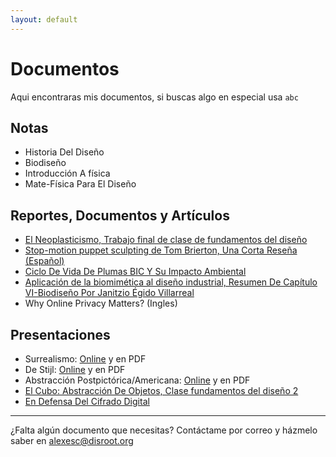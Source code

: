 ```yaml
---
layout: default
---
```



# Documentos

Aqui encontraras mis documentos, si buscas algo en especial usa <code>abc</code>

## Notas

* Historia Del Diseño
* Biodiseño
* Introducción A física
* Mate-Física Para El Diseño

## Reportes, Documentos y Artículos

* [El Neoplasticismo, Trabajo final de clase de fundamentos del diseño](https://mega.nz/#!aHxECLgT!8TRGmQYvw0PhQTwyo4sIY231i3mx8PpzMq8QZ_IcHaQ)
* [Stop-motion puppet sculpting de Tom Brierton, Una Corta Reseña (Español)](https://mega.nz/#!qTADhSzL!Nw1b_sPmCBqWY_Cpo9Yes8tjX0o0n8Xa-3tEA7RP_2g)
* [Ciclo De Vida De Plumas BIC Y Su Impacto Ambiental](https://mega.nz/#!HCQEhYRA!lkinWjdqYb7J5XEpiYQPVHIvctnbjDs9L_AnEy4G5PM)  
* [Aplicación de la biomimética al diseño industrial, Resumen De Capítulo VI-Biodiseño Por Janitzio Égido Villarreal](https://mega.nz/#!eepV0JqT!6KkmUieh5pgXWlzFq8ZdEbx2pDdOW36z5aascSG0-VQ)
* Why Online Privacy Matters? (Ingles)

## Presentaciones

* Surrealismo: [Online](https://slides.com/alejandroescalante/surrealismo) y en PDF
* De Stijl: [Online](https://slides.com/alejandroescalante/estilo) y en PDF
* Abstracción Postpictórica/Americana: [Online](https://slides.com/alejandroescalante/abstraame) y en PDF
* [El Cubo: Abstracción De Objetos, Clase fundamentos del diseño 2](https://mega.nz/#F!HPQ3xbqA!1tEtb46zmauVYwOqi2hqGg)
* [En Defensa Del Cifrado Digital](https://mega.nz/#!SDIgTbqA!KLVVAUfq4JNfi4VGPF7GDTCWSSpCS3dh_HGB8aDgI_w)

---

¿Falta algún documento que necesitas? Contáctame por correo y házmelo saber en alexesc@disroot.org
